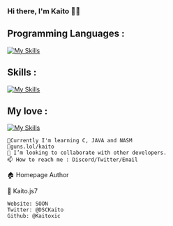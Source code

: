 ### Hi there, I'm Kaito 🐱‍🐉

<!--
**Kaitoxic/Kaitoxic** is a ✨ _special_ ✨ repository because its `README.md` (this file) appears on your GitHub profile.

Here are some ideas to get you started:
-->
<h2>Programming Languages :</h2>

[![My Skills](https://skillicons.dev/icons?i=js,py,c,wasm,html,css,processing,ocaml,java,sql)](https://skillicons.dev)</br>

<h2>Skills :</h2>

[![My Skills](https://skillicons.dev/icons?i=pr,ps)](https://skillicons.dev)</br>

<h2>My love :</h2>

[![My Skills](https://skillicons.dev/icons?i=visualstudio,vscode,vim,obsidian,debian)](https://skillicons.dev)</br>

    🌱Currently I'm learning C, JAVA and NASM
    💎guns.lol/kaito
    👯 I’m looking to collaborate with other developers.
    📫 How to reach me : Discord/Twitter/Email

🏠 Homepage
Author

👤 Kaito.js7

    Website: SOON
    Twitter: @DSCKaito
    Github: @Kaitoxic


